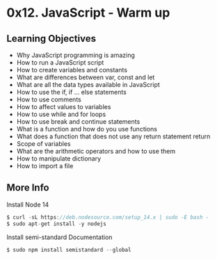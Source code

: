 # 0x12. JavaScript - Warm up

## Learning Objectives

- Why JavaScript programming is amazing
- How to run a JavaScript script
- How to create variables and constants
- What are differences between var, const and let
- What are all the data types available in JavaScript
- How to use the if, if ... else statements
- How to use comments
- How to affect values to variables
- How to use while and for loops
- How to use break and continue statements
- What is a function and how do you use functions
- What does a function that does not use any return statement return
- Scope of variables
- What are the arithmetic operators and how to use them
- How to manipulate dictionary
- How to import a file

## More Info
Install Node 14

````c
$ curl -sL https://deb.nodesource.com/setup_14.x | sudo -E bash -
$ sudo apt-get install -y nodejs
````
Install semi-standard
Documentation
````c
$ sudo npm install semistandard --global
````
